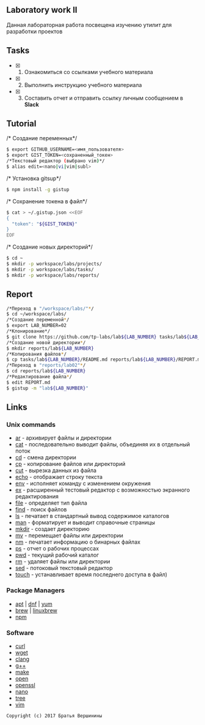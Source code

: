 ## Laboratory work II

Данная лабораторная работа посвещена изучению утилит для разработки проектов

## Tasks

- [x] 1. Ознакомиться со ссылками учебного материала
- [x] 2. Выполнить инструкцию учебного материала
- [x] 3. Составить отчет и отправить ссылку личным сообщением в **Slack**
 
## Tutorial
/* Создание переменных*/
```bash
$ export GITHUB_USERNAME=<имя_пользователя>
$ export GIST_TOKEN=<сохраненный_токен>
/*Текстовый редактор (выбрано vim)*/
$ alias edit=<nano|vi|vim|subl>
```
/* Установка gitsup*/
```bash
$ npm install -g gistup
```
/* Сохранение токена в файл*/
```bash
$ cat > ~/.gistup.json <<EOF
{
  "token": "${GIST_TOKEN}"
}
EOF
```
/* Создание новых директорий*/
```bash
$ cd ~
$ mkdir -p workspace/labs/projects/
$ mkdir -p workspace/labs/tasks/
$ mkdir -p workspace/labs/reports/
```

## Report
```bash
/*Переход в "/workspace/labs/"*/
$ cd ~/workspace/labs/
/*Создание переменной*/
$ export LAB_NUMBER=02
/*Клонирование*/
$ git clone https://github.com/tp-labs/lab${LAB_NUMBER} tasks/lab${LAB_NUMBER}
/*Создание новой директории*/
$ mkdir reports/lab${LAB_NUMBER}
/*Копирования файлов*/
$ cp tasks/lab${LAB_NUMBER}/README.md reports/lab${LAB_NUMBER}/REPORT.md
/*Переход в "reports/lab02"*/
$ cd reports/lab${LAB_NUMBER}
/*Редактирование файла*/
$ edit REPORT.md
$ gistup -m "lab${LAB_NUMBER}"
```

## Links

### Unix commands

- [ar](https://en.wikipedia.org/wiki/Ar_(Unix)) - архивирует файлы и директории
- [cat](https://en.wikipedia.org/wiki/Cat_(Unix)) - последовательно выводит файлы, объединяя их в отдельный поток
- [cd](https://en.wikipedia.org/wiki/Cd_(command)) - смена директории 
- [cp](https://en.wikipedia.org/wiki/Cp_(Unix)) - копирование файлов или директорий
- [cut](https://en.wikipedia.org/wiki/Cut_(Unix)) - вырезка данных из файла
- [echo](https://en.wikipedia.org/wiki/Echo_(command)) - отображает строку текста
- [env](https://en.wikipedia.org/wiki/Env_(shell)) - исполняет команду с изменением окружения
- [ex](https://en.wikipedia.org/wiki/Ex_(editor)) - расширенный тестовый редактор с возможностью экранного редактирования 
- [file](https://en.wikipedia.org/wiki/File_(command)) - определяет тип файла
- [find](https://en.wikipedia.org/wiki/Find) - поиск файлов
- [ls](https://en.wikipedia.org/wiki/Ls) - печатает в стандартный вывод содержимое каталогов
- [man](https://en.wikipedia.org/wiki/Man_page) - форматирует и выводит справочные страницы
- [mkdir](https://en.wikipedia.org/wiki/Mkdir) - создает директорию
- [mv](https://en.wikipedia.org/wiki/Mv) - перемещает файлы или директории
- [nm](https://en.wikipedia.org/wiki/Nm_(Unix)) - печатает информацию о бинарных файлах
- [ps](https://en.wikipedia.org/wiki/Ps_(Unix)) - отчет о рабочих процессах
- [pwd](https://en.wikipedia.org/wiki/Pwd) - текущий рабочий каталог
- [rm](https://en.wikipedia.org/wiki/Rm_(Unix)) - удаляет файлы или директории
- [sed](https://en.wikipedia.org/wiki/Sed) - потоковый текстовый редактор
- [touch](https://en.wikipedia.org/wiki/Touch_(Unix)) - устанавливает время последнего доступа в файл)

### Package Managers

- [apt](http://help.ubuntu.ru/wiki/apt) | [dnf](https://en.wikipedia.org/wiki/DNF_(software)) | [yum](https://fedoraproject.org/wiki/Yum/ru)
- [brew](https://brew.sh) | [linuxbrew](http://linuxbrew.sh)
- [npm](https://docs.npmjs.com)

### Software

- [curl](https://www.gitbook.com/book/bagder/everything-curl/details)
- [wget](https://www.gnu.org/software/wget/manual/wget.pdf)
- [clang](https://clang.llvm.org)
- [g++](https://gcc.gnu.org/onlinedocs/gcc-4.0.2/gcc/G_002b_002b-and-GCC.html)
- [make](https://en.wikipedia.org/wiki/Make_(software))
- [open](https://developer.apple.com/legacy/library/documentation/Darwin/Reference/ManPages/man1/open.1.html)
- [openssl](https://www.openssl.org)
- [nano](https://www.nano-editor.org)
- [tree](https://linux.die.net/man/1/tree)
- [vim](http://www.vim.org)

```
Copyright (c) 2017 Братья Вершинины
```
